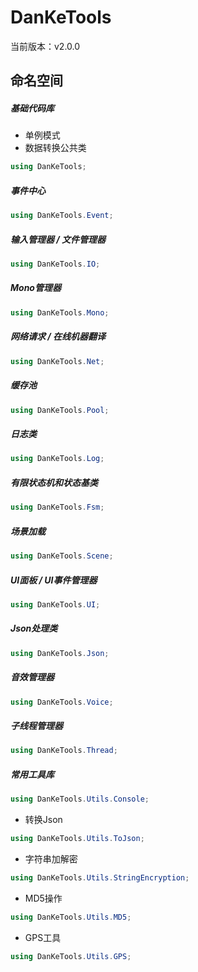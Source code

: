 # DanKeTools

当前版本：v2.0.0

## 命名空间

##### 基础代码库

- 单例模式
- 数据转换公共类

```c#
using DanKeTools;
```



##### 事件中心

```c#
using DanKeTools.Event;
```



##### 输入管理器 / 文件管理器

```c#
using DanKeTools.IO;
```



##### Mono管理器

```c#
using DanKeTools.Mono;
```



##### 网络请求 / 在线机器翻译

```c#
using DanKeTools.Net;
```



##### 缓存池

```c#
using DanKeTools.Pool;
```



##### 日志类

```c#
using DanKeTools.Log;
```



##### 有限状态机和状态基类

```c#
using DanKeTools.Fsm;
```



##### 场景加载

```c#
using DanKeTools.Scene;
```



##### UI面板 / UI事件管理器

```c#
using DanKeTools.UI;
```



##### Json处理类

```c#
using DanKeTools.Json;
```



##### 音效管理器

```c#
using DanKeTools.Voice;
```



##### 子线程管理器

```c#
using DanKeTools.Thread;
```



##### 常用工具库

```c#
using DanKeTools.Utils.Console;
```

- 转换Json

```c#
using DanKeTools.Utils.ToJson;
```

- 字符串加解密

```c#
using DanKeTools.Utils.StringEncryption;
```

- MD5操作

```c#
using DanKeTools.Utils.MD5;
```

- GPS工具

```c#
using DanKeTools.Utils.GPS;
```

